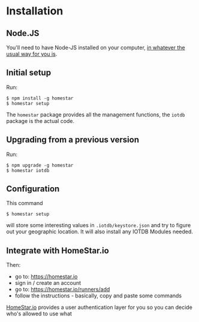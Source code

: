 # Installation

## Node.JS

You'll need to have Node-JS installed on your computer,
[in whatever the usual way for you is](http://nodejs.org/download/).

## Initial setup

Run:

    $ npm install -g homestar
    $ homestar setup
    
The <code>homestar</code> package provides all the management functions, the 
<code>iotdb</code> package is the actual code.

## Upgrading from a previous version

Run:

    $ npm upgrade -g homestar
    $ homestar iotdb

## Configuration

This command

    $ homestar setup

will store some interesting values in <code>.iotdb/keystore.json</code> and try to figure out your geographic location. It will also install
any IOTDB Modules needed.

## Integrate with HomeStar.io

Then:

* go to: https://homestar.io
* sign in / create an account
* go to: https://homestar.io/runners/add
* follow the instructions - basically, copy and paste some commands

[HomeStar.io](https://homestar.io) provides a user authentication layer for you so you can decide who's allowed to use what

